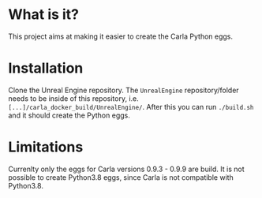 # What is it?
This project aims at making it easier to create the Carla Python eggs.

# Installation
Clone the Unreal Engine repository.
The `UnrealEngine` repository/folder needs to be inside of this repository, i.e. `[...]/carla_docker_build/UnrealEngine/`.
After this you can run `./build.sh` and it should create the Python eggs.

# Limitations
Currenlty only the eggs for Carla versions 0.9.3 - 0.9.9 are build.
It is not possible to create Python3.8 eggs, since Carla is not compatible with Python3.8.
